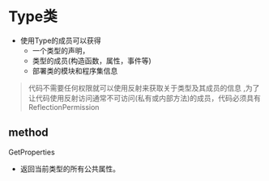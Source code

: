# Type类

- 使用Type的成员可以获得
  - 一个类型的声明，
  - 类型的成员(构造函数，属性，事件等)
  - 部署类的模块和程序集信息
  
> 代码不需要任何权限就可以使用反射来获取关于类型及其成员的信息 ,为了让代码使用反射访问通常不可访问(私有或内部方法)的成员，代码必须具有ReflectionPermission

## method

GetProperties

- 返回当前类型的所有公共属性。
